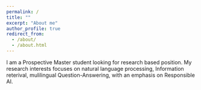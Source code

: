 ```yaml
---
permalink: /
title: ""
excerpt: "About me"
author_profile: true
redirect_from: 
  - /about/
  - /about.html
---
```


I am a Prospective Master student looking for research based position. My research interests  focuses on natural language processing, Information reterival, mulilingual Question-Answering,
with an emphasis on Responsible AI.